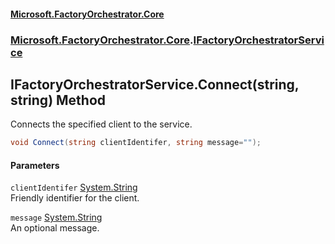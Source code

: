 #### [Microsoft.FactoryOrchestrator.Core](./Microsoft-FactoryOrchestrator-Core.md 'Microsoft.FactoryOrchestrator.Core')
### [Microsoft.FactoryOrchestrator.Core](./Microsoft-FactoryOrchestrator-Core.md 'Microsoft.FactoryOrchestrator.Core').[IFactoryOrchestratorService](./Microsoft-FactoryOrchestrator-Core-IFactoryOrchestratorService.md 'Microsoft.FactoryOrchestrator.Core.IFactoryOrchestratorService')
## IFactoryOrchestratorService.Connect(string, string) Method
Connects the specified client to the service.  
```csharp
void Connect(string clientIdentifer, string message="");
```
#### Parameters
<a name='Microsoft-FactoryOrchestrator-Core-IFactoryOrchestratorService-Connect(string_string)-clientIdentifer'></a>
`clientIdentifer` [System.String](https://docs.microsoft.com/en-us/dotnet/api/System.String 'System.String')  
Friendly identifier for the client.  
  
<a name='Microsoft-FactoryOrchestrator-Core-IFactoryOrchestratorService-Connect(string_string)-message'></a>
`message` [System.String](https://docs.microsoft.com/en-us/dotnet/api/System.String 'System.String')  
An optional message.  
  
